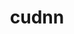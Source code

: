 ---
title: "cudnn"
layout: cache
categories: [package, v0.20.1]
meta: {"versions": ["8.7.0.84-11.8"], "compilers": ["gcc@=11.1.0", "gcc@=11.3.0"], "oss": ["ubuntu20.04", "ubuntu22.04"], "platforms": ["linux"], "targets": ["ppc64le", "x86_64_v3"], "stacks": ["e4s", "e4s-power", "ml-linux-x86_64-cuda", "root"], "num_specs": 3, "num_specs_by_stack": {"e4s-power": 1, "root": 3, "e4s": 1, "ml-linux-x86_64-cuda": 1}}
spec_details: [{"hash": "6n7t7cm4ijfoo5xqampf7sm6zajsco3a", "compiler": "gcc@=11.1.0", "versions": ["8.7.0.84-11.8"], "os": "ubuntu20.04", "platform": "linux", "target": "ppc64le", "variants": ["build_system=generic"], "stacks": ["e4s-power", "root"], "size": "-", "tarball": "https://binaries.spack.io/releases/v0.20.1/build_cache/linux-ubuntu20.04-ppc64le/gcc-11.1.0/cudnn-8.7.0.84-11.8/linux-ubuntu20.04-ppc64le-gcc-11.1.0-cudnn-8.7.0.84-11.8-6n7t7cm4ijfoo5xqampf7sm6zajsco3a.spack"}, {"hash": "wwvzdoynwj7kopqt74p4vvkz6fu3qmou", "compiler": "gcc@=11.1.0", "versions": ["8.7.0.84-11.8"], "os": "ubuntu20.04", "platform": "linux", "target": "x86_64_v3", "variants": ["build_system=generic"], "stacks": ["e4s", "root"], "size": "-", "tarball": "https://binaries.spack.io/releases/v0.20.1/build_cache/linux-ubuntu20.04-x86_64_v3/gcc-11.1.0/cudnn-8.7.0.84-11.8/linux-ubuntu20.04-x86_64_v3-gcc-11.1.0-cudnn-8.7.0.84-11.8-wwvzdoynwj7kopqt74p4vvkz6fu3qmou.spack"}, {"hash": "iwfxrxgi3hi2b4ld4o6yth2scla2f7lh", "compiler": "gcc@=11.3.0", "versions": ["8.7.0.84-11.8"], "os": "ubuntu22.04", "platform": "linux", "target": "x86_64_v3", "variants": ["build_system=generic"], "stacks": ["root", "ml-linux-x86_64-cuda"], "size": "-", "tarball": "https://binaries.spack.io/releases/v0.20.1/build_cache/linux-ubuntu22.04-x86_64_v3/gcc-11.3.0/cudnn-8.7.0.84-11.8/linux-ubuntu22.04-x86_64_v3-gcc-11.3.0-cudnn-8.7.0.84-11.8-iwfxrxgi3hi2b4ld4o6yth2scla2f7lh.spack"}]
---